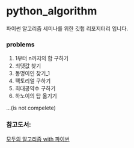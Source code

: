 # python_algorithm
파이썬 알고리즘 세미나를 위한 깃헙 리포지터리 입니다.

### problems
1. 1부터 n까지의 합 구하기
2. 최댓값 찾기
3. 동명이인 찾기_1
4. 팩토리얼 구하기
5. 최대공약수 구하기
6. 하노이의 탑 옮기기

...(is not compelete)

### 참고도서:
[모두의 알고리즘 with 파이썬](http://www.kyobobook.co.kr/product/detailViewKor.laf?ejkGb=KOR&barcode=9791160501728)

